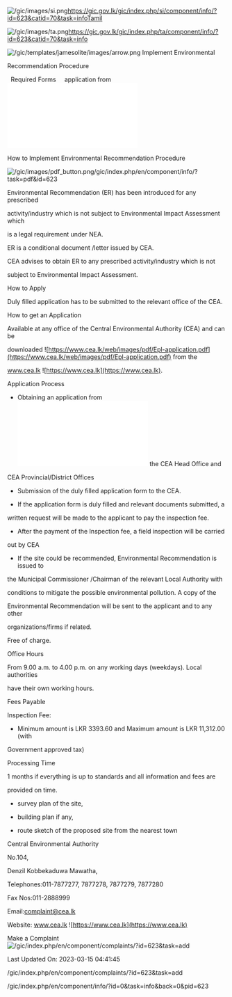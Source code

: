 <!-- Source: https://gic.gov.lk/gic/index.php/en/component/info/?id=623&catid=70&task=info -->

![/gic/images/si.png](/gic/images/si.png)https://gic.gov.lk/gic/index.php/si/component/info/?id=623&catid=70&task=infoTamil

![/gic/images/ta.png](/gic/images/ta.png)https://gic.gov.lk/gic/index.php/ta/component/info/?id=623&catid=70&task=info

![/gic/templates/jamesolite/images/arrow.png](/gic/templates/jamesolite/images/arrow.png) Implement Environmental

Recommendation Procedure

  Required Forms     application from ![/gic/pdf/newsite.pdf](/gic/pdf/newsite.pdf)

How to Implement Environmental Recommendation Procedure

![/gic/images/pdf_button.png](/gic/images/pdf_button.png)/gic/index.php/en/component/info/?task=pdf&id=623

Environmental Recommendation (ER) has been introduced for any prescribed

activity/industry which is not subject to Environmental Impact Assessment which

is a legal requirement under NEA.

ER is a conditional document /letter issued by CEA.

CEA advises to obtain ER to any prescribed activity/industry which is not

subject to Environmental Impact Assessment.

How to Apply

Duly filled application has to be submitted to the relevant office of the CEA.

How to get an Application

Available at any office of the Central Environmental Authority (CEA) and can be

downloaded ![https://www.cea.lk/web/images/pdf/Epl-application.pdf](https://www.cea.lk/web/images/pdf/Epl-application.pdf) from the

www.cea.lk ![https://www.cea.lk](https://www.cea.lk).

Application Process

 * Obtaining an application from ![/gic/pdf/newsite.pdf](/gic/pdf/newsite.pdf) the CEA Head Office and

 CEA Provincial/District Offices

 * Submission of the duly filled application form to the CEA.

 * If the application form is duly filled and relevant documents submitted, a

 written request will be made to the applicant to pay the inspection fee.

 * After the payment of the Inspection fee, a field inspection will be carried

 out by CEA

 * If the site could be recommended, Environmental Recommendation is issued to

 the Municipal Commissioner /Chairman of the relevant Local Authority with

 conditions to mitigate the possible environmental pollution. A copy of the

 Environmental Recommendation will be sent to the applicant and to any other

 organizations/firms if related.

Free of charge.

Office Hours

From 9.00 a.m. to 4.00 p.m. on any working days (weekdays). Local authorities

have their own working hours.

Fees Payable

Inspection Fee:

 * Minimum amount is LKR 3393.60 and Maximum amount is LKR 11,312.00 (with

 Government approved tax)

Processing Time

1 months if everything is up to standards and all information and fees are

provided on time.

 * survey plan of the site,

 * building plan if any,

 * route sketch of the proposed site from the nearest town

Central Environmental Authority

No.104,

Denzil Kobbekaduwa Mawatha,

Telephones:011-7877277, 7877278, 7877279, 7877280

Fax Nos:011-2888999

Email:complaint@cea.lk

Website: www.cea.lk ![https://www.cea.lk](https://www.cea.lk)

Make a Complaint ![/gic/index.php/en/component/complaints/?id=623&task=add](/gic/index.php/en/component/complaints/?id=623&task=add)

Last Updated On: 2023-03-15 04:41:45

/gic/index.php/en/component/complaints/?id=623&task=add

/gic/index.php/en/component/info/?id=0&task=info&back=0&pid=623